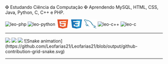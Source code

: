 ✠ Estudando Ciência da Computação
✠ Aprendendo MySQL, HTML, CSS, Java, Python, C, C++ e PHP.

<div style="display: inline_block><br>
<img align="center" alt="leo-Java" height="30" width="40" src="https://raw.githubusercontent.com/jmnote/z-icons/master/svg/java.svg">
<img align="center" alt="leo-php" height="30" width="40" src="https://raw.githubusercontent.com/jmnote/z-icons/master/svg/php.svg">
<img align="center" alt="leo-python" height="30" width="40" src="https://raw.githubusercontent.com/jmnote/z-icons/master/svg/python.svg">
<img align="center" alt="leo-html" height="30" width="40" src="https://raw.githubusercontent.com/devicons/devicon/master/icons/html5/html5-original.svg">
<img align="center" alt="leo-css" height="30" width="40" src="https://raw.githubusercontent.com/devicons/devicon/master/icons/css3/css3-original.svg">
<img align="center" alt="leo-mysql" height="30" width="40" src="https://raw.githubusercontent.com/devicons/devicon/master/icons/mysql/mysql-original.svg">
<img align="center" alt="leo-c++" height="30" width="40" src="https://raw.githubusercontent.com/jmnote/z-icons/master/svg/cpp.svg">
<img align="center" alt="leo-c" height="30" width="40" src="https://raw.githubusercontent.com/jmnote/z-icons/master/svg/c.svg">
</div>
<hr>
<div>
<a href="https://www.linkedin.com/in/leandro-farias-060182185/" target="_blank">
<a href="https://www.instagram.com/leomustaine/" target="_blank"><img src="https://img.shields.io/badge/-Instagram-%23E4405F?style=for-the-badge&logo=instagram&logoColor=white" target="_blank"></a>
<img src="https://img.shields.io/badge/-LinkedIn-%230077B5?style=for-the-badge&logo=linkedin&logoColor=white" target="_blank"></a> 
<a href = "mailto:leandropereirafariasandrade@gmail.com"><img src="https://img.shields.io/badge/-Gmail-%23333?style=for-the-badge&logo=gmail&logoColor=white" target="_blank"></a>
![Snake animation](https://github.com/Leofarias21/Leofarias21/blob/output/github-contribution-grid-snake.svg)
</div>
<hr>
